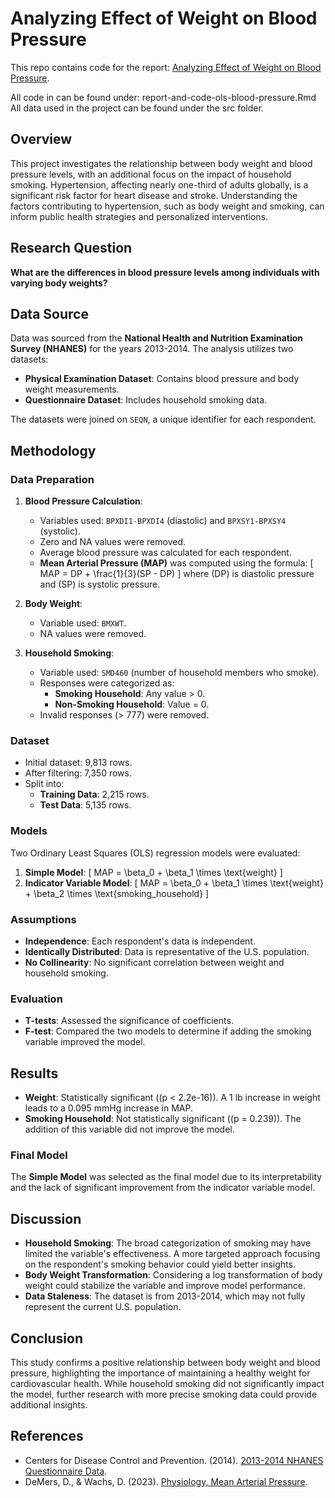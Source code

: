# Analyzing Effect of Weight on Blood Pressure 
This repo contains code for the report: [Analyzing Effect of Weight on Blood Pressure](https://drive.google.com/file/d/1_HovWcbrhRbZbi9o4iB4M_nV3ofFlBCr/view). 

All code in can be found under: report-and-code-ols-blood-pressure.Rmd
All data used in the project can be found under the src folder. 

## Overview
This project investigates the relationship between body weight and blood pressure levels, with an additional focus on the impact of household smoking. Hypertension, affecting nearly one-third of adults globally, is a significant risk factor for heart disease and stroke. Understanding the factors contributing to hypertension, such as body weight and smoking, can inform public health strategies and personalized interventions.

## Research Question
**What are the differences in blood pressure levels among individuals with varying body weights?**

## Data Source
Data was sourced from the **National Health and Nutrition Examination Survey (NHANES)** for the years 2013-2014. The analysis utilizes two datasets:
- **Physical Examination Dataset**: Contains blood pressure and body weight measurements.
- **Questionnaire Dataset**: Includes household smoking data.

The datasets were joined on `SEQN`, a unique identifier for each respondent.

## Methodology
### Data Preparation
1. **Blood Pressure Calculation**:
   - Variables used: `BPXDI1-BPXDI4` (diastolic) and `BPXSY1-BPXSY4` (systolic).
   - Zero and NA values were removed.
   - Average blood pressure was calculated for each respondent.
   - **Mean Arterial Pressure (MAP)** was computed using the formula:
     \[
     MAP = DP + \frac{1}{3}(SP - DP)
     \]
     where \(DP\) is diastolic pressure and \(SP\) is systolic pressure.

2. **Body Weight**:
   - Variable used: `BMXWT`.
   - NA values were removed.

3. **Household Smoking**:
   - Variable used: `SMD460` (number of household members who smoke).
   - Responses were categorized as:
     - **Smoking Household**: Any value > 0.
     - **Non-Smoking Household**: Value = 0.
   - Invalid responses (> 777) were removed.

### Dataset
- Initial dataset: 9,813 rows.
- After filtering: 7,350 rows.
- Split into:
  - **Training Data**: 2,215 rows.
  - **Test Data**: 5,135 rows.

### Models
Two Ordinary Least Squares (OLS) regression models were evaluated:
1. **Simple Model**:
   \[
   MAP = \beta_0 + \beta_1 \times \text{weight}
   \]
2. **Indicator Variable Model**:
   \[
   MAP = \beta_0 + \beta_1 \times \text{weight} + \beta_2 \times \text{smoking\_household}
   \]

### Assumptions
- **Independence**: Each respondent's data is independent.
- **Identically Distributed**: Data is representative of the U.S. population.
- **No Collinearity**: No significant correlation between weight and household smoking.

### Evaluation
- **T-tests**: Assessed the significance of coefficients.
- **F-test**: Compared the two models to determine if adding the smoking variable improved the model.

## Results
- **Weight**: Statistically significant (\(p < 2.2e-16\)). A 1 lb increase in weight leads to a 0.095 mmHg increase in MAP.
- **Smoking Household**: Not statistically significant (\(p = 0.239\)). The addition of this variable did not improve the model.

### Final Model
The **Simple Model** was selected as the final model due to its interpretability and the lack of significant improvement from the indicator variable model.

## Discussion
- **Household Smoking**: The broad categorization of smoking may have limited the variable's effectiveness. A more targeted approach focusing on the respondent's smoking behavior could yield better insights.
- **Body Weight Transformation**: Considering a log transformation of body weight could stabilize the variable and improve model performance.
- **Data Staleness**: The dataset is from 2013-2014, which may not fully represent the current U.S. population.

## Conclusion
This study confirms a positive relationship between body weight and blood pressure, highlighting the importance of maintaining a healthy weight for cardiovascular health. While household smoking did not significantly impact the model, further research with more precise smoking data could provide additional insights.

## References
- Centers for Disease Control and Prevention. (2014). [2013-2014 NHANES Questionnaire Data](https://wwwn.cdc.gov/Nchs/Nhanes/Search/DataPage.aspx?Component=Questionnaire&Cycle=2013-2014).
- DeMers, D., & Wachs, D. (2023). [Physiology, Mean Arterial Pressure](https://www.ncbi.nlm.nih.gov/books/NBK538226/).
